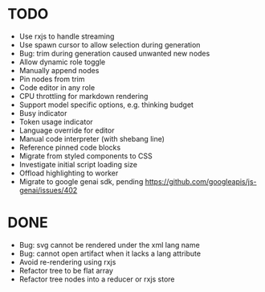 # TODO

- Use rxjs to handle streaming
- Use spawn cursor to allow selection during generation
- Bug: trim during generation caused unwanted new nodes
- Allow dynamic role toggle
- Manually append nodes
- Pin nodes from trim
- Code editor in any role
- CPU throttling for markdown rendering
- Support model specific options, e.g. thinking budget
- Busy indicator
- Token usage indicator
- Language override for editor
- Manual code interpreter (with shebang line)
- Reference pinned code blocks
- Migrate from styled components to CSS
- Investigate initial script loading size
- Offload highlighting to worker
- Migrate to google genai sdk, pending https://github.com/googleapis/js-genai/issues/402

# DONE

- Bug: svg cannot be rendered under the xml lang name
- Bug: cannot open artifact when it lacks a lang attribute
- Avoid re-rendering using rxjs
- Refactor tree to be flat array
- Refactor tree nodes into a reducer or rxjs store
